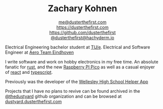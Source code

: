 <h1 align="center">Zachary Kohnen</h1>

<div align="center">

[me@dusterthefirst.com](mailto:me@dusterthefirst.com) \
<https://dusterthefirst.com> \
<https://github.com/dusterthefirst> \
<a rel="me" href="https://hachyderm.io/@dusterthefirst">@dusterthefirst@hachyderm.io</a>

</div>

Electrical Engineering bachelor student at [TU/e][tue]. Electrical and Software Engineer at [Aero Team Eindhoven][aero]

[tue]: https://www.tue.nl/en/ "Eindhoven University of Technology"
[aero]: https://aeroteameindhoven.nl/ "Aero Team Eindhoven"

I write software and work on hobby electronics in my free time.
An absolute fanatic for [rust], and the new [Raspberry PI Pico][pico] as well as
a casual enjoyer of [react] and [typescript].

[rust]: https://www.rust-lang.org/
[pico]: https://www.raspberrypi.org/products/raspberry-pi-pico/

[typescript]: https://www.typescriptlang.org/
[react]: https://reactjs.org/

Previously was the developer of the [Wellesley High School Helper App][whsha]

[whsha]: https://github.com/whsha

Projects that I have no plans to revive can be found archived in the [@thedustyard]
github organization and can be browsed at [dustyard.dusterthefirst.com][dustyard]

[@thedustyard]: https://github.com/TheDustyard
[dustyard]: https://dustyard.dusterthefirst.com/
